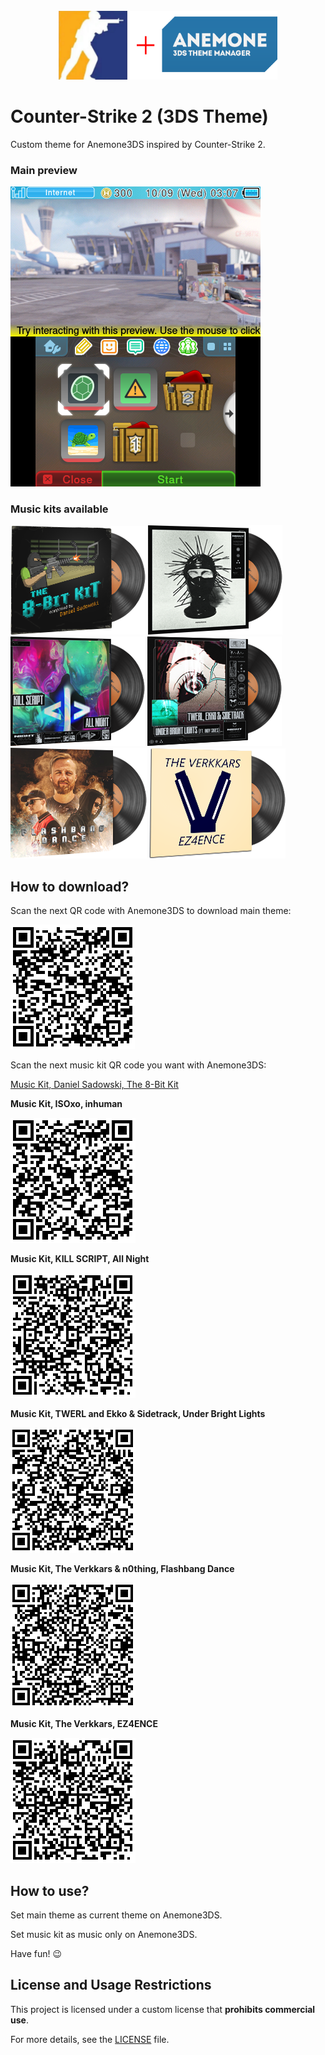 <div align="center">
    <br>
    <img src="./for_git/logo.png" alt="Logo" width=350>
    <br>
</div>

# Counter-Strike 2 (3DS Theme)

 Custom theme for Anemone3DS inspired by Counter-Strike 2. 

### Main preview

 ![Preview](./for_git/preview.png)

### Music kits available

 ![Cover](./for_git/the_8-bit_kit.png)
 ![Cover](./for_git/inhuman.png)
 ![Cover](./for_git/all_night.png)
 ![Cover](./for_git/under_bright_lights.png)
 ![Cover](./for_git/flashbang_dance.png)
 ![Cover](./for_git/ez4ence.png)

## How to download?

 Scan the next QR code with Anemone3DS to download main theme:

 ![QR code](./for_git/main_qrcode.png)

 Scan the next music kit QR code you want with Anemone3DS:

 [Music Kit, Daniel Sadowski, The 8-Bit Kit](./for_git/the_8-bit_kit_qrcode.png)

 **Music Kit, ISOxo, inhuman**

 ![QR code](./for_git/inhuman_qrcode.png)

 **Music Kit, KILL SCRIPT, All Night**

 ![QR code](./for_git/all_night_qrcode.png)

 **Music Kit, TWERL and Ekko & Sidetrack, Under Bright Lights**

 ![QR code](./for_git/under_bright_lights_qrcode.png)

 **Music Kit, The Verkkars & n0thing, Flashbang Dance**

 ![QR code](./for_git/flashbang_dance_qrcode.png)

 **Music Kit, The Verkkars, EZ4ENCE**

 ![QR code](./for_git/ez4ence_qrcode.png)

## How to use?

 Set main theme as current theme on Anemone3DS.

 Set music kit as music only on Anemone3DS.

 Have fun! 😉

## License and Usage Restrictions

 This project is licensed under a custom license that **prohibits commercial use**.

 For more details, see the [LICENSE](./LICENSE) file.

